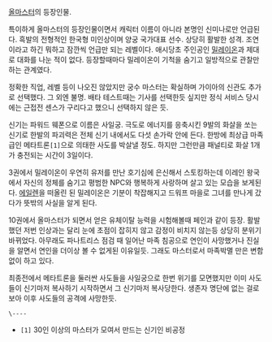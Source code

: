 [올마스터](%EC%98%AC%EB%A7%88%EC%8A%A4%ED%84%B0.md)의 등장인물.

특이하게 올마스터의 등장인물이면서 캐릭터 이름이 아니라 본명인 신미나로만 언급된다. 흑발의 전형적인 한국형 미인상이며 양궁 국가대표 선수.
상당히 활발한 성격. 조연이라고 하긴 뭐하고 잠깐씩 언급만 되는 레벨이다. 애시당초 주인공인
[밀레이온](%EB%B0%80%EB%A0%88%EC%9D%B4%EC%98%A8.md)과 제대로 대화를 나눈 적이 없다. 등장할때마다
밀레이온이 기척을 숨기고 일방적으로 관찰만 하는 관계였다.

정확한 직업, 레벨 등이 나오진 않았지만 궁수 마스터는 확실하며 가이아의 신관도 추가로 선택했다. 그 외엔 불명. 배타 테스트때는 기사를
선택한듯 싶지만 정식 서비스 당시에는 근접전 센스가 구리다고 했으니 선택하지 않은 듯.

신기는 파워드 웨폰으로 이름은 사일궁. 극도로 에너지를 응축시킨 9발의 화살을 쏘는 신기로 한발의 파괴력은 전체 신기 내에서도 다섯 손가락
안에 든다. 한방에 최상급 마족급인 메타트론`[1]`으로 의태한 사도를 박살낼 정도. 하지만 그런만큼 패널티로 화살 1개가 충전되는 시간이
3일이다.

3권에서 밀레이온이 우연히 유저를 만난 호기심에 은신해서 스토킹하는데 이레인 왕국에서 자신의 정체를 숨기고 평범한 NPC와 행복하게 사랑하며
살고 있는 모습을 보게된다. [에일렌](%EC%97%90%EC%9D%BC%EB%A0%8C.md)을 떠올린 된 밀레이온은 기분이
착잡해지고 드워프 마을로 그녀를 만나게 갔다가 뜻밖의 사실을 알게 된다.

10권에서 올마스터가 되면서 얻은 유체이탈 능력을 시험해볼때 페인과 같이 등장. 활발했던 저번 인상과는 달리 눈에 초점이 잡히지 않고 감정이
비치지 않는등 상당히 분위기 바뀌었다. 아무래도 파나트리스 점검 때 일어난 마족 침공으로 연인이 사망했거나 진실을 알면서 연인을 더이상 볼
수 없게된 이유일듯. 그래도 마스터로서 마족박멸 만은 변함없이 하고 있다.

최종전에서 메타트론을 둘러싼 사도들을 사일궁으로 한번 위기를 모면했지만 이미 사도들이 신기마저 복사하기 시작하면서 그 신기마저 복사당한다.
생존자 명단에 없는 걸로 보아 이후 사도들의 공격에 사망한듯.

`\----`

  * `[1]` 30인 이상의 마스터가 모여서 만드는 신기인 비공정

